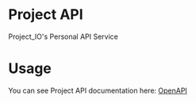# Project API
Project_IO's Personal API Service

# Usage
You can see Project API documentation here: [OpenAPI](https://api.projecttl.net/openapi)
